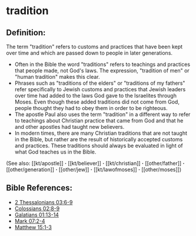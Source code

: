 # tradition #

## Definition: ##

The term "tradition" refers to customs and practices that have been kept over time and which are passed down to people in later generations.

* Often in the Bible the word "traditions" refers to teachings and practices that people made, not God's laws. The expression, "tradition of men" or "human tradition" makes this clear.
* Phrases such as "traditions of the elders" or "traditions of my fathers" refer specifically to Jewish customs and practices that Jewish leaders over time had added to the laws God gave to the Israelites through Moses. Even though these added traditions did not come from God, people thought they had to obey them in order to be righteous.
* The apostle Paul also uses the term "tradition" in a different way to refer to teachings about Christian practice that came from God and that he and other apostles had taught new believers.
* In modern times, there are many Christian traditions that are not taught in the Bible, but rather are the result of historically accepted customs and practices. These traditions should always be evaluated in light of what God teaches us in the Bible.

(See also: [[kt/apostle]] **·** [[kt/believer]] **·** [[kt/christian]] **·** [[other/father]] **·** [[other/generation]] **·** [[other/jew]] **·** [[kt/lawofmoses]] **·** [[other/moses]])

## Bible References: ##

* [2 Thessalonians 03:6-9](en/tn/2th/help/03/06)
* [Colossians 02:8-9](en/tn/col/help/02/08)
* [Galatians 01:13-14](en/tn/gal/help/01/13)
* [Mark 07:2-4](en/tn/mrk/help/07/02)
* [Matthew 15:1-3](en/tn/mat/help/15/01)